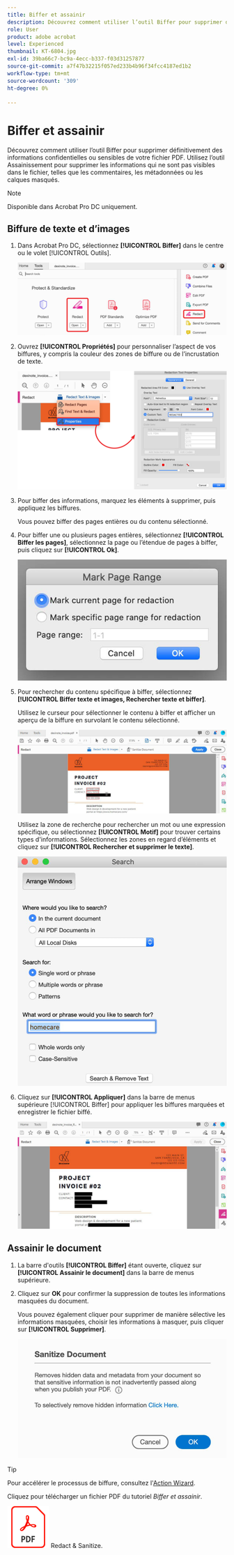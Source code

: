 ```yaml
---
title: Biffer et assainir
description: Découvrez comment utiliser l’outil Biffer pour supprimer définitivement des informations confidentielles ou sensibles de votre PDF.
role: User
product: adobe acrobat
level: Experienced
thumbnail: KT-6804.jpg
exl-id: 39ba66c7-bc9a-4ecc-b337-f03d31257877
source-git-commit: a7f47b32215f057ed233b4b96f34fcc4187ed1b2
workflow-type: tm+mt
source-wordcount: '309'
ht-degree: 0%

---
```


# Biffer et assainir

Découvrez comment utiliser l’outil Biffer pour supprimer définitivement des informations confidentielles ou sensibles de votre fichier PDF. Utilisez l’outil Assainissement pour supprimer les informations qui ne sont pas visibles dans le fichier, telles que les commentaires, les métadonnées ou les calques masqués.

>[!NOTE]
>
>Disponible dans Acrobat Pro DC uniquement.

## Biffure de texte et d’images

1. Dans Acrobat Pro DC, sélectionnez **[!UICONTROL Biffer]** dans le centre ou le volet [!UICONTROL Outils].

   ![Biffer l’étape 1](../assets/Redact_1.png)

1. Ouvrez **[!UICONTROL Propriétés]** pour personnaliser l’aspect de vos biffures, y compris la couleur des zones de biffure ou de l’incrustation de texte.

   ![Biffer l’étape 2](../assets/Redact_2.png)

1. Pour biffer des informations, marquez les éléments à supprimer, puis appliquez les biffures.

   Vous pouvez biffer des pages entières ou du contenu sélectionné.

1. Pour biffer une ou plusieurs pages entières, sélectionnez **[!UICONTROL Biffer les pages]**, sélectionnez la page ou l’étendue de pages à biffer, puis cliquez sur **[!UICONTROL Ok]**.

   ![Biffer l’étape 4](../assets/Redact_3.png)

1. Pour rechercher du contenu spécifique à biffer, sélectionnez **[!UICONTROL Biffer texte et images, Rechercher texte et biffer]**.

   Utilisez le curseur pour sélectionner le contenu à biffer et afficher un aperçu de la biffure en survolant le contenu sélectionné.

   ![Biffer l’étape 5a](../assets/Redact_4.png)

   Utilisez la zone de recherche pour rechercher un mot ou une expression spécifique, ou sélectionnez **[!UICONTROL Motif]** pour trouver certains types d&#39;informations. Sélectionnez les zones en regard d’éléments et cliquez sur **[!UICONTROL Rechercher et supprimer le texte]**.

   ![Biffer l’étape 5b](../assets/Redact_5.png)

1. Cliquez sur **[!UICONTROL Appliquer]** dans la barre de menus supérieure [!UICONTROL Biffer] pour appliquer les biffures marquées et enregistrer le fichier biffé.

   ![Biffer l’étape 6](../assets/Redact_6.png)

## Assainir le document

1. La barre d&#39;outils **[!UICONTROL Biffer]** étant ouverte, cliquez sur **[!UICONTROL Assainir le document]** dans la barre de menus supérieure.

1. Cliquez sur **OK** pour confirmer la suppression de toutes les informations masquées du document.

   Vous pouvez également cliquer pour supprimer de manière sélective les informations masquées, choisir les informations à masquer, puis cliquer sur **[!UICONTROL Supprimer]**.

   ![Etape 2](../assets/Redact_7.png)

>[!TIP]
>
>Pour accélérer le processus de biffure, consultez l&#39;[Action Wizard](../advanced-tasks/action.md).

Cliquez pour télécharger un fichier PDF du tutoriel *Biffer et assainir*.

[![Téléchargez le tutoriel](../assets/acrobat_PDF_96.png)](../assets/AcrobatDCRedact.pdf) Redact &amp; Sanitize.
